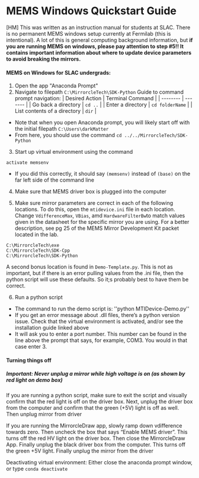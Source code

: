 # MEMS Windows Quickstart Guide

[HM] This was written as an instruction manual for students at SLAC.  There is no permanent MEMS windows setup currently at Fermilab (this is intentional).  A lot of this is general computing background information, but **if you are running MEMS on windows, please pay attention to step \#5!!  It contains important information about where to update device parameters to avoid breaking the mirrors.**

#### MEMS on Windows for SLAC undergrads:
1. Open the app "Anaconda Prompt"
2. Navigate to filepath ``C:\MirrorcleTech\SDK-Python``
Guide to command prompt navigation:
| Desired Action    | Terminal Command |
| -------- | ------- |
| Go back a directory | ``cd ..`` |
| Enter a directory | ``cd folderName`` |
| List contents of a directory | ``dir`` |
* Note that when you open Anaconda prompt, you will likely start off with the initial filepath ``C:\Users\darkMatter``
* From here, you should use the command  ``cd ../../MirrorcleTech/SDK-Python``

3. Start up virtual environment using the command  
```
activate memsenv
```
* If you did this correctly, it should say ``(memsenv)`` instead of ``(base)`` on the far left side of the command line

4. Make sure that MEMS driver box is plugged into the computer

5. Make sure mirror parameters are correct in each of the following locations.  To do this, open the ``mtidevice.ini`` file in each location.  Change ``VdifferenceMax``, ``VBias``, amd ``HardwareFilterBw``to match values given in the datasheet for the specific mirror you are using.  For a better description, see pg 25 of the MEMS Mirror Development Kit packet located in the lab.
```
C:\MirrorcleTech\exe
C:\MirrorcleTech\SDK-Cpp
C:\MirrorcleTech\SDK-Python
```
A second bonus location is found in ``Demo-Template.py``.  This is not as important, but if there is an error pulling values from the .ini file, then the python script will use these defaults.  So it;s probably best to have them be correct.

6. Run a python script
* The command to run the demo script is: ''python MTIDevice-Demo.py''
* If you get an error message about .dll files, there’s a python version issue.  Check that the virtual environment is activated, and/or see the installation guide linked above
* It will ask you to enter a port number. This number can be found in the line above the prompt that says, for example, COM3. You would in that case enter 3.

#### Turning things off
##### Important: Never unplug a mirror while high voltage is on (as shown by red light on demo box)
If you are running a python script, make sure to exit the script and visually confirm that the red light is off on the driver box.  Next, unplug the driver box from the computer and confirm that the green (+5V) light is off as well.  Then unplug mirror from driver


If you are running the MirrorcleDraw app, slowly ramp down vdifference towards zero.  Then uncheck the box that says “Enable MEMS driver”.  This turns off the red HV light on the driver box.  Then close the MirrorcleDraw App.  Finally unplug the black driver box from the computer.  This turns off the green +5V light.  Finally unplug the mirror from the driver

Deactivating virtual environment:
Either close the anaconda prompt window, or type ``conda deactivate``

